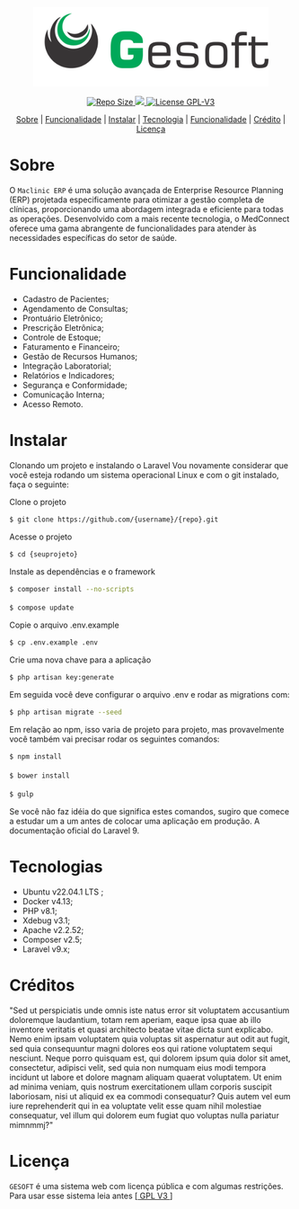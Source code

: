 <div align="center">
    <p>
        <img src="https://raw.githubusercontent.com/rogerionasc/gesoft/main/img/color-gesoft.svg" width="420" />
    </p>
</div>


<div align="center">
    <p>
         <a href="#">
            <img src="https://img.shields.io/github/repo-size/rogerionasc/gesoft?style=flat-square" alt="Repo Size" />
         </a>
           <a href="https://hub.docker.com/r/rogerionasc/gesoft/tags">
            <img src="https://img.shields.io/docker/v/rogerionasc/gesoft?arch=amd64&sort=date&style=flat-square alt="Version docker " />
         </a>
           <a href="https://www.gnu.org/licenses/gpl-3.0.html">
            <img src="https://img.shields.io/github/license/rogerionasc/gesoft?style=flat-square" alt=" License GPL-V3" />
          </a>
    </p>
</div>

<div align="center">
    <p>
        <a href="#sobre">Sobre</a> |
        <a href="#funcionalidade">Funcionalidade</a> |
        <a href="#Instalar">Instalar</a> |
        <a href="#tecnologias">Tecnologia</a> |
         <a href="#funcionalidade">Funcionalidade</a> |
        <a href="#créditos">Crédito</a> |
        <a href="#licença">Licença</a>
    </p>
</div>

# Sobre

O `Maclinic ERP` é uma solução avançada de Enterprise Resource Planning (ERP) projetada especificamente para otimizar a gestão completa de clínicas, proporcionando uma abordagem integrada e eficiente para todas as operações. Desenvolvido com a mais recente tecnologia, o MedConnect oferece uma gama abrangente de funcionalidades para atender às necessidades específicas do setor de saúde.

# Funcionalidade

- Cadastro de Pacientes;
- Agendamento de Consultas;
- Prontuário Eletrônico;
- Prescrição Eletrônica;
- Controle de Estoque;
- Faturamento e Financeiro;
- Gestão de Recursos Humanos;
- Integração Laboratorial;
- Relatórios e Indicadores;
- Segurança e Conformidade;
- Comunicação Interna;
- Acesso Remoto.
                          
# Instalar

Clonando um projeto e instalando o Laravel
Vou novamente considerar que você esteja rodando um sistema operacional Linux e com o git instalado, faça o seguinte:

Clone o projeto
   ```bash
$ git clone https://github.com/{username}/{repo}.git
``` 
                          
Acesse o projeto
   ```bash
$ cd {seuprojeto}
```   

Instale as dependências e o framework
   ```bash
$ composer install --no-scripts
                          
$ compose update
```                         

Copie o arquivo .env.example
  ```bash
$ cp .env.example .env
```

Crie uma nova chave para a aplicação
  ```bash
$ php artisan key:generate
```
                          
Em seguida você deve configurar o arquivo .env e rodar as migrations com:

 ```bash
$ php artisan migrate --seed
```

Em relação ao npm, isso varia de projeto para projeto, mas provavelmente você também vai precisar rodar os seguintes comandos:

```bash
$ npm install

$ bower install

$ gulp
```

Se você não faz idéia do que significa estes comandos, sugiro que comece a estudar um a um antes de colocar uma aplicação em produção. A documentação oficial do Laravel 9. 
                          
# Tecnologias
- Ubuntu v22.04.1 LTS ;
- Docker v4.13;
- PHP v8.1;
- Xdebug v3.1;
- Apache v2.2.52;
- Composer v2.5;
- Laravel v9.x;

# Créditos

"Sed ut perspiciatis unde omnis iste natus error sit voluptatem accusantium doloremque laudantium, totam rem aperiam, eaque ipsa quae ab illo inventore veritatis et quasi architecto beatae vitae dicta sunt explicabo. Nemo enim ipsam voluptatem quia voluptas sit aspernatur aut odit aut fugit, sed quia consequuntur magni dolores eos qui ratione voluptatem sequi nesciunt. Neque porro quisquam est, qui dolorem ipsum quia dolor sit amet, consectetur, adipisci velit, sed quia non numquam eius modi tempora incidunt ut labore et dolore magnam aliquam quaerat voluptatem. Ut enim ad minima veniam, quis nostrum exercitationem ullam corporis suscipit laboriosam, nisi ut aliquid ex ea commodi consequatur? Quis autem vel eum iure reprehenderit qui in ea voluptate velit esse quam nihil molestiae consequatur, vel illum qui dolorem eum fugiat quo voluptas nulla pariatur mimnmmj?"

# Licença

`GESOFT` é uma sistema web com licença pública e com algumas restrições. Para usar esse sistema leia antes [<a href="https://www.gnu.org/licenses/gpl-3.0.html"> GPL V3 </a>]

